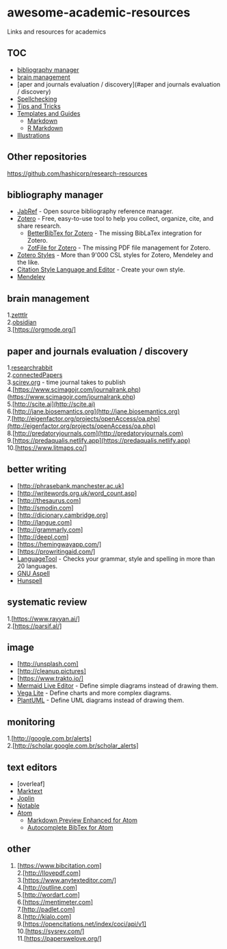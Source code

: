 # awesome-academic-resources
Links and resources for academics

## TOC
- [bibliography manager](#bibliography-manager)
- [brain management](#brain-management)
- [aper and journals evaluation / discovery](#aper and journals evaluation / discovery)
- [Spellchecking](#spellchecking)
- [Tips and Tricks](#tips-and-tricks)
- [Templates and Guides](#templates-and-guides)
  - [Markdown](#markdown)
  - [R Markdown](#r-markdown)
- [Illustrations](#illustrations)

## Other repositories
https://github.com/hashicorp/research-resources

## bibliography manager

- [JabRef](https://www.jabref.org/) - Open source bibliography reference manager.
- [Zotero](https://www.zotero.org/) - Free, easy-to-use tool to help you collect, organize, cite, and share research.
  - [BetterBibTex for Zotero](https://retorque.re/zotero-better-bibtex/) - The missing BibLaTex integration for Zotero.
  - [ZotFile for Zotero](http://zotfile.com/) - The missing PDF file management for Zotero.
- [Zotero Styles](https://www.zotero.org/styles) - More than 9'000 CSL styles for Zotero, Mendeley and the like.
- [Citation Style Language and Editor](https://github.com/citation-style-language/csl-editor) - Create your own style.
- [Mendeley](https://www.mendeley.com/)

## brain management

1.[zetttlr](https://www.zettlr.com/)  
2.[obsidian](https://obsidian.md/)    
3.[https://orgmode.org/]

## paper and journals evaluation / discovery

1.[researchrabbit](https://www.researchrabbit.ai/)  
2.[connectedPapers](http://connectedapapers.com)  
3.[scirev.org](http://scirev.org) - time journal takes to publish  
4.[https://www.scimagojr.com/journalrank.php)(https://www.scimagojr.com/journalrank.php)  
5.[http://scite.ai](http://scite.ai)  
6.[http://jane.biosemantics.org](http://jane.biosemantics.org)  
7.[http://eigenfactor.org/projects/openAccess/oa.php](http://eigenfactor.org/projects/openAccess/oa.php)  
8.[http://predatoryjournals.com](http://predatoryjournals.com)  
9.[https://predaqualis.netlify.app](https://predaqualis.netlify.app)  
10.[https://www.litmaps.co/]  

## better writing

- [http://phrasebank.manchester.ac.uk]  
- [http://writewords.org.uk/word_count.asp]  
- [http://thesaurus.com]   
- [http://smodin.com]  
- [http://dicionary.cambridge.org]  
- [http://langue.com]  
- [http://grammarly.com]  
- [http://deepl.com]  
- [https://hemingwayapp.com/]  
- [https://prowritingaid.com/]  
- [LanguageTool](https://languagetool.org/) - Checks your grammar, style and spelling in more than 20 languages.
- [GNU Aspell](http://aspell.net/)
- [Hunspell](http://hunspell.github.io/)

## systematic review
1.[https://www.rayyan.ai/]  
2.[https://parsif.al/]  
 
## image
- [http://unsplash.com]  
- [http://cleanup.pictures]  
- [https://www.trakto.io/]  
- [Mermaid Live Editor](https://mermaid-js.github.io/mermaid-live-editor/) - Define simple diagrams instead of drawing them.
- [Vega Lite](https://vega.github.io/vega-lite/examples/) - Define charts and more complex diagrams.
- [PlantUML](https://plantuml.com/) - Define UML diagrams instead of drawing them.

## monitoring

1.[http://google.com.br/alerts]  
2.[http://scholar.google.com.br/scholar_alerts]  

## text editors

- [overleaf]  
- [Marktext](https://marktext.app/)
- [Joplin](https://joplinapp.org/)
- [Notable](https://github.com/notable/notable)
- [Atom](https://atom.io)
  - [Markdown Preview Enhanced for Atom](https://github.com/shd101wyy/markdown-preview-enhanced)
  - [Autocomplete BibTex for Atom](https://github.com/apcshields/autocomplete-bibtex)

## other

1. [https://www.bibcitation.com]  
2.[http://Ilovepdf.com]  
3.[https://www.anytexteditor.com/]  
4.[http://outline.com]  
5.[http://wordart.com]   
6.[https://mentimeter.com]  
7.[http://padlet.com]  
8.[http://kialo.com]  
9.[https://opencitations.net/index/coci/api/v1]  
10.[https://sysrev.com/]  
11.[https://paperswelove.org/]   
